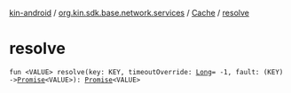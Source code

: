 [kin-android](../../index.md) / [org.kin.sdk.base.network.services](../index.md) / [Cache](index.md) / [resolve](./resolve.md)

# resolve

`fun <VALUE> resolve(key: KEY, timeoutOverride: `[`Long`](https://kotlinlang.org/api/latest/jvm/stdlib/kotlin/-long/index.html)` = -1, fault: (KEY) -> `[`Promise`](../../org.kin.sdk.base.tools/-promise/index.md)`<VALUE>): `[`Promise`](../../org.kin.sdk.base.tools/-promise/index.md)`<VALUE>`